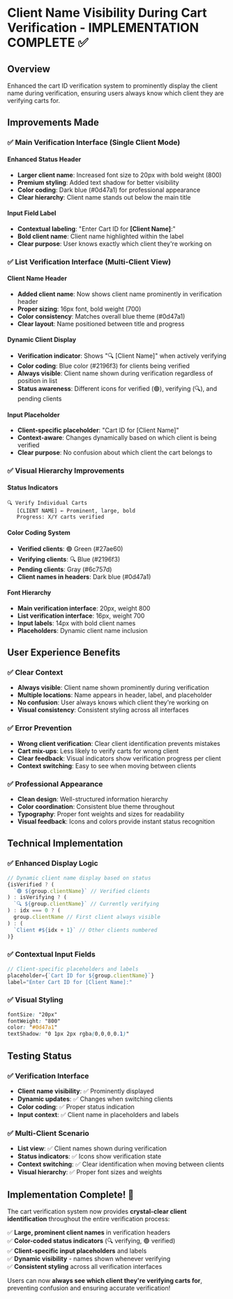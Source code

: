 # Client Name Visibility During Cart Verification - IMPLEMENTATION COMPLETE ✅

## Overview
Enhanced the cart ID verification system to prominently display the client name during verification, ensuring users always know which client they are verifying carts for.

## Improvements Made

### ✅ **Main Verification Interface (Single Client Mode)**

#### Enhanced Status Header
- **Larger client name**: Increased font size to 20px with bold weight (800)
- **Premium styling**: Added text shadow for better visibility
- **Color coding**: Dark blue (#0d47a1) for professional appearance
- **Clear hierarchy**: Client name stands out below the main title

#### Input Field Label
- **Contextual labeling**: "Enter Cart ID for **[Client Name]**:"
- **Bold client name**: Client name highlighted within the label
- **Clear purpose**: User knows exactly which client they're working on

### ✅ **List Verification Interface (Multi-Client View)**

#### Client Name Header
- **Added client name**: Now shows client name prominently in verification header
- **Proper sizing**: 16px font, bold weight (700)
- **Color consistency**: Matches overall blue theme (#0d47a1)
- **Clear layout**: Name positioned between title and progress

#### Dynamic Client Display
- **Verification indicator**: Shows "🔍 [Client Name]" when actively verifying
- **Color coding**: Blue color (#2196f3) for clients being verified
- **Always visible**: Client name shown during verification regardless of position in list
- **Status awareness**: Different icons for verified (🟢), verifying (🔍), and pending clients

#### Input Placeholder
- **Client-specific placeholder**: "Cart ID for [Client Name]"
- **Context-aware**: Changes dynamically based on which client is being verified
- **Clear purpose**: No confusion about which client the cart belongs to

### ✅ **Visual Hierarchy Improvements**

#### Status Indicators
```
🔍 Verify Individual Carts
   [CLIENT NAME] ← Prominent, large, bold
   Progress: X/Y carts verified
```

#### Color Coding System
- **Verified clients**: 🟢 Green (#27ae60)
- **Verifying clients**: 🔍 Blue (#2196f3) 
- **Pending clients**: Gray (#6c757d)
- **Client names in headers**: Dark blue (#0d47a1)

#### Font Hierarchy
- **Main verification interface**: 20px, weight 800
- **List verification interface**: 16px, weight 700
- **Input labels**: 14px with bold client names
- **Placeholders**: Dynamic client name inclusion

## User Experience Benefits

### ✅ **Clear Context**
- **Always visible**: Client name shown prominently during verification
- **Multiple locations**: Name appears in header, label, and placeholder
- **No confusion**: User always knows which client they're working on
- **Visual consistency**: Consistent styling across all interfaces

### ✅ **Error Prevention**
- **Wrong client verification**: Clear client identification prevents mistakes
- **Cart mix-ups**: Less likely to verify carts for wrong client
- **Clear feedback**: Visual indicators show verification progress per client
- **Context switching**: Easy to see when moving between clients

### ✅ **Professional Appearance**
- **Clean design**: Well-structured information hierarchy
- **Color coordination**: Consistent blue theme throughout
- **Typography**: Proper font weights and sizes for readability
- **Visual feedback**: Icons and colors provide instant status recognition

## Technical Implementation

### ✅ **Enhanced Display Logic**
```typescript
// Dynamic client name display based on status
{isVerified ? (
  `🟢 ${group.clientName}` // Verified clients
) : isVerifying ? (
  `🔍 ${group.clientName}` // Currently verifying
) : idx === 0 ? (
  group.clientName // First client always visible
) : (
  `Client #${idx + 1}` // Other clients numbered
)}
```

### ✅ **Contextual Input Fields**
```typescript
// Client-specific placeholders and labels
placeholder={`Cart ID for ${group.clientName}`}
label="Enter Cart ID for [Client Name]:"
```

### ✅ **Visual Styling**
```css
fontSize: "20px"
fontWeight: "800" 
color: "#0d47a1"
textShadow: "0 1px 2px rgba(0,0,0,0.1)"
```

## Testing Status

### ✅ **Verification Interface**
- **Client name visibility**: ✅ Prominently displayed
- **Dynamic updates**: ✅ Changes when switching clients
- **Color coding**: ✅ Proper status indication
- **Input context**: ✅ Client name in placeholders and labels

### ✅ **Multi-Client Scenario**
- **List view**: ✅ Client names shown during verification
- **Status indicators**: ✅ Icons show verification state
- **Context switching**: ✅ Clear identification when moving between clients
- **Visual hierarchy**: ✅ Proper font sizes and weights

## Implementation Complete! 🎉

The cart verification system now provides **crystal-clear client identification** throughout the entire verification process:

✅ **Large, prominent client names** in verification headers  
✅ **Color-coded status indicators** (🔍 verifying, 🟢 verified)  
✅ **Client-specific input placeholders** and labels  
✅ **Dynamic visibility** - names shown whenever verifying  
✅ **Consistent styling** across all verification interfaces  

Users can now **always see which client they're verifying carts for**, preventing confusion and ensuring accurate verification!

